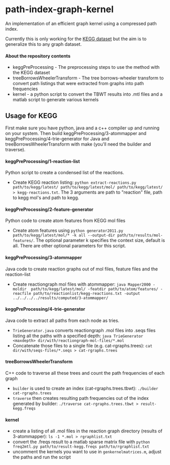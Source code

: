 path-index-graph-kernel
=======================

An implementation of an efficient graph kernel using a compressed path index.

Currently this is only working for the [KEGG dataset](http://www.genome.jp/kegg/) but the aim is to generalize this to any graph dataset. 

#### About the repository contents

* keggPreProcessing - The preprocessing steps to use the method with the KEGG dataset
* treeBorrowsWheelerTransform - The tree borrows-wheeler transform to convert path listings that were extracted from graphs into path frequencies
* kernel - a python script to convert the TBWT results into .mtl files and a matlab script to generate various kernels

Usage for KEGG
--------------

First make sure you have python, java and a c++ compiler up and running on your system. Then build keggPreProcessing/3-atommapper and keggPreProcessing/4-trie-generator for Java and treeBorrowsWheelerTransform with make (you'll need the builder and traverse).

#### keggPreProcessing/1-reaction-list

Python script to create a condensed list of the reactions.

* Create KEGG reaction listing: `python extract-reactions.py path/to/kegg/latest/ path/to/kegg/latest/mol/ path/to/kegg/latest/ > kegg-reactions.txt`. The 3 arguments are path to "reaction" file, path to kegg mol's and path to kegg.

#### keggPreProcessing/2-feature-generator

Python code to create atom features from KEGG mol files

* Create atom features using `python generator2011.py path/to/kegg/latest/mol/* -k all --output-dir path/to/results/mol-features/`. The optional parameter k specifies the context size, default is all. There are other optional parameters for this script.

#### keggPreProcessing/3-atommapper

Java code to create reaction graphs out of mol files, feature files and the reaction-list

* Create reactiongraph mol files with atommapper: `java Mapper2000 -moldir  path/to/kegg/latest/mol/ -featdir path/to/atom/features/ -reacfile path/to/reactionlist/kegg-reactions.txt -output ../../../../results/computed/3-atommapper/`
#### keggPreProcessing/4-trie-generator

Java code to extract all paths from each node as tries.
* `TrieGenerator.java` converts reactiongraph .mol files into .seqs files listing all the paths with a specified depth: `java TrieGenerator <maxdepth> dir/with/reactiongraph-mol-files/*.mol`
* Concatenate those files to a single file (e.g. cat-rgraphs.trees): `cat dir/with/seqs-files/*.seqs > cat-rgraphs.trees` 
#### treeBorrowsWheelerTransform

C++ code to traverse all these trees and count the path frequencies of each graph* `builder` is used to create an index (cat-rgraphs.trees.tbwt): `./builder cat-rgraphs.trees`* `traverse` then creates resulting path frequencies out of the index generated by builder: `./traverse cat-rgraphs.trees.tbwt > result-kegg.freqs`
#### kernel

* create a listing of all .mol files in the reaction graph directory (results of 3-atommapper): `ls -1 *.mol > rgraphlist.txt`
* convert the .freqs result to a matlab sparse matrix file with `python freq2mtl.py path/to/result-kegg.freqs path/to/rgraphlist.txt`
* uncomment the kernels you want to use in `genkernelmatrices.m`, adjust the paths and run the script